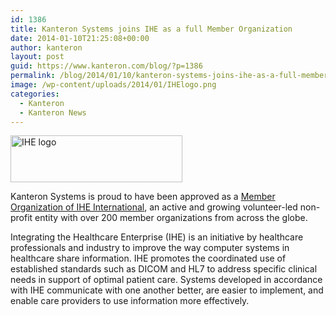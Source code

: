 ```yaml
---
id: 1386
title: Kanteron Systems joins IHE as a full Member Organization
date: 2014-01-10T21:25:08+00:00
author: kanteron
layout: post
guid: https://www.kanteron.com/blog/?p=1386
permalink: /blog/2014/01/10/kanteron-systems-joins-ihe-as-a-full-member-organization/
image: /wp-content/uploads/2014/01/IHElogo.png
categories:
  - Kanteron
  - Kanteron News
---
```

<img class="aligncenter size-full wp-image-1387" alt="IHE logo" src="https://blog.kanteron.com/wp-content/uploads/2014/01/IHElogo.png" width="275" height="75" />

Kanteron Systems is proud to have been approved as a <a title="https://www.ihe.net/Member_Organizations/" href="https://www.ihe.net/Member_Organizations/" target="_blank">Member Organization of IHE International</a>, an active and growing volunteer-led non-profit entity with over 200 member organizations from across the globe.

Integrating the Healthcare Enterprise (IHE) is an initiative by healthcare professionals and industry to improve the way computer systems in healthcare share information. IHE promotes the coordinated use of established standards such as DICOM and HL7 to address specific clinical needs in support of optimal patient care. Systems developed in accordance with IHE communicate with one another better, are easier to implement, and enable care providers to use information more effectively.